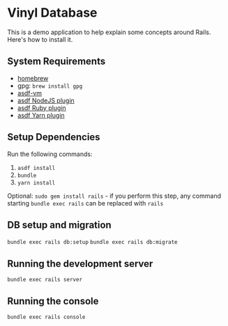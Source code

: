 # Vinyl Database

This is a demo application to help explain some concepts around Rails. Here's how to install it.

## System Requirements

- [homebrew](https://brew.sh/)
- gpg: `brew install gpg`
- [asdf-vm](https://asdf-vm.com)
- [asdf NodeJS plugin](https://github.com/asdf-vm/asdf-nodejs)
- [asdf Ruby plugin](https://github.com/asdf-vm/asdf-ruby)
- [asdf Yarn plugin](https://github.com/asdf-vm/asdf-ruby)

## Setup Dependencies

Run the following commands:

1. `asdf install`
2. `bundle`
3. `yarn install`

Optional: `sudo gem install rails` - if you perform this step, any command starting `bundle exec rails` can be replaced with `rails`

## DB setup and migration

`bundle exec rails db:setup`
`bundle exec rails db:migrate`

## Running the development server

`bundle exec rails server`

## Running the console

`bundle exec rails console`
